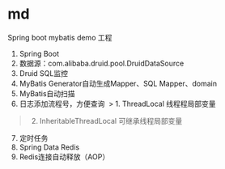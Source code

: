 # md
Spring boot mybatis demo 工程

1. Spring Boot
2. 数据源：com.alibaba.druid.pool.DruidDataSource
3. Druid SQL监控
4. MyBatis Generator自动生成Mapper、SQL Mapper、domain
5. MyBatis自动扫描
6. 日志添加流程号，方便查询
  > 1. ThreadLocal 线程程局部变量
  > 2. InheritableThreadLocal 可继承线程局部变量
7. 定时任务 
8. Spring Data Redis
9. Redis连接自动释放（AOP）

